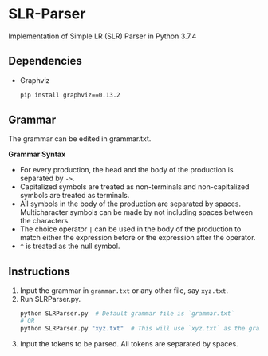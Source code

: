 # SLR-Parser
Implementation of Simple LR (SLR) Parser in Python 3.7.4

## Dependencies
* Graphviz
    ```bash
    pip install graphviz==0.13.2
    ```

## Grammar
The grammar can be edited in grammar.txt.

**Grammar Syntax**
* For every production, the head and the body of the production is separated by ` -> `.
* Capitalized symbols are treated as non-terminals and non-capitalized symbols are treated as terminals.
* All symbols in the body of the production are separated by spaces. Multicharacter symbols can be made by not including spaces between the characters.
* The choice operator ` | ` can be used in the body of the production to match either the expression before or the expression after the operator.
* `^` is treated as the null symbol.

## Instructions
1. Input the grammar in `grammar.txt` or any other file, say `xyz.txt`.
2. Run SLRParser.py.
    ```bash
    python SLRParser.py  # Default grammar file is `grammar.txt`
    # OR
    python SLRParser.py "xyz.txt"  # This will use `xyz.txt` as the grammar file
    ```
3. Input the tokens to be parsed. All tokens are separated by spaces.
